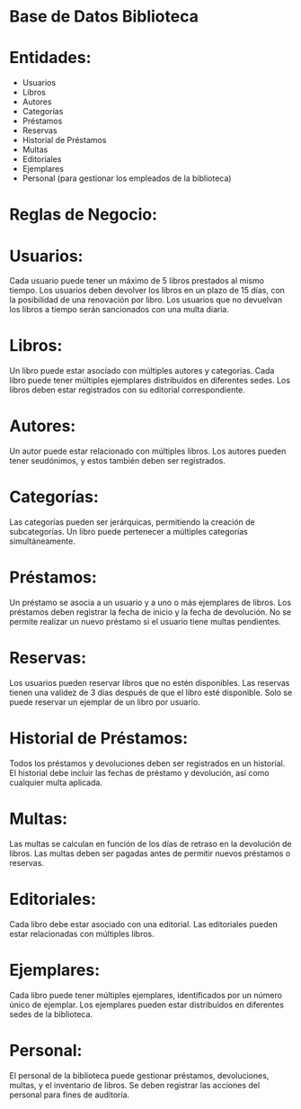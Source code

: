 # Base de Datos Biblioteca

# Entidades:
- Usuarios
- Libros
- Autores
- Categorías
- Préstamos
- Reservas
- Historial de Préstamos
- Multas
- Editoriales
- Ejemplares
- Personal (para gestionar los empleados de la biblioteca)

# Reglas de Negocio:

# Usuarios:
Cada usuario puede tener un máximo de 5 libros prestados al mismo tiempo.
Los usuarios deben devolver los libros en un plazo de 15 días, con la posibilidad de una renovación por libro.
Los usuarios que no devuelvan los libros a tiempo serán sancionados con una multa diaria.

# Libros:
Un libro puede estar asociado con múltiples autores y categorías.
Cada libro puede tener múltiples ejemplares distribuidos en diferentes sedes.
Los libros deben estar registrados con su editorial correspondiente.

# Autores:
Un autor puede estar relacionado con múltiples libros.
Los autores pueden tener seudónimos, y estos también deben ser registrados.

# Categorías:
Las categorías pueden ser jerárquicas, permitiendo la creación de subcategorías.
Un libro puede pertenecer a múltiples categorías simultáneamente.

# Préstamos:
Un préstamo se asocia a un usuario y a uno o más ejemplares de libros.
Los préstamos deben registrar la fecha de inicio y la fecha de devolución.
No se permite realizar un nuevo préstamo si el usuario tiene multas pendientes.

# Reservas:
Los usuarios pueden reservar libros que no estén disponibles.
Las reservas tienen una validez de 3 días después de que el libro esté disponible.
Solo se puede reservar un ejemplar de un libro por usuario.

# Historial de Préstamos:
Todos los préstamos y devoluciones deben ser registrados en un historial.
El historial debe incluir las fechas de préstamo y devolución, así como cualquier multa aplicada.

# Multas:
Las multas se calculan en función de los días de retraso en la devolución de libros.
Las multas deben ser pagadas antes de permitir nuevos préstamos o reservas.

# Editoriales:
Cada libro debe estar asociado con una editorial.
Las editoriales pueden estar relacionadas con múltiples libros.

# Ejemplares:
Cada libro puede tener múltiples ejemplares, identificados por un número único de ejemplar.
Los ejemplares pueden estar distribuidos en diferentes sedes de la biblioteca.

# Personal:
El personal de la biblioteca puede gestionar préstamos, devoluciones, multas, y el inventario de libros.
Se deben registrar las acciones del personal para fines de auditoría.

